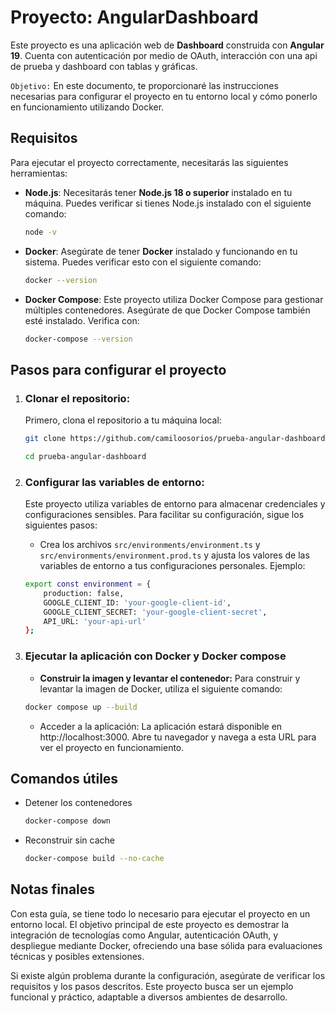 # Proyecto: **AngularDashboard**

Este proyecto es una aplicación web de **Dashboard** construida con **Angular 19**. Cuenta con autenticación por medio de OAuth, interacción con una api de prueba y dashboard con tablas y gráficas.

`Objetivo:` En este documento, te proporcionaré las instrucciones necesarias para configurar el proyecto en tu entorno local y cómo ponerlo en funcionamiento utilizando Docker.

## Requisitos

Para ejecutar el proyecto correctamente, necesitarás las siguientes herramientas:

- **Node.js**: Necesitarás tener **Node.js 18 o superior** instalado en tu máquina. Puedes verificar si tienes Node.js instalado con el siguiente comando:
  
  ```bash
  node -v
  ```

- **Docker**: Asegúrate de tener **Docker** instalado y funcionando en tu sistema. Puedes verificar esto con el siguiente comando:

    ```bash
    docker --version
    ```

- **Docker Compose**: Este proyecto utiliza Docker Compose para gestionar múltiples contenedores. Asegúrate de que Docker Compose también esté instalado. Verifica con:

    ```bash
    docker-compose --version
    ```

## Pasos para configurar el proyecto

1. ### Clonar el repositorio:
    Primero, clona el repositorio a tu máquina local:
    ```bash
    git clone https://github.com/camiloosorios/prueba-angular-dashboard.git

    cd prueba-angular-dashboard
    ```

2. ### Configurar las variables de entorno:
    Este proyecto utiliza variables de entorno para almacenar credenciales y configuraciones sensibles. Para facilitar su configuración, sigue los siguientes pasos:
    
    - Crea los archivos `src/environments/environment.ts` y `src/environments/environment.prod.ts` y ajusta los valores de las variables de entorno a tus configuraciones personales. Ejemplo:

    ```bash
    export const environment = {
        production: false,
        GOOGLE_CLIENT_ID: 'your-google-client-id',
        GOOGLE_CLIENT_SECRET: 'your-google-client-secret',
        API_URL: 'your-api-url'
    };
    ```

3. ### Ejecutar la aplicación con Docker y Docker compose
    - **Construir la imagen y levantar el contenedor:** Para construir  y levantar la imagen de Docker, utiliza el siguiente comando:

    ```bash
    docker compose up --build
    ```

    - Acceder a la aplicación: La aplicación estará disponible en http://localhost:3000. Abre tu navegador y navega a esta URL para ver el proyecto en funcionamiento.

## Comandos útiles
- Detener los contenedores
    ```bash
    docker-compose down
    ```

- Reconstruir sin cache
    ```bash
    docker-compose build --no-cache
    ```

## Notas finales

Con esta guía, se tiene todo lo necesario para ejecutar el proyecto en un entorno local. El objetivo principal de este proyecto es demostrar la integración de tecnologías como Angular, autenticación OAuth, y despliegue mediante Docker, ofreciendo una base sólida para evaluaciones técnicas y posibles extensiones.

Si existe algún problema durante la configuración, asegúrate de verificar los requisitos y los pasos descritos. Este proyecto busca ser un ejemplo funcional y práctico, adaptable a diversos ambientes de desarrollo.